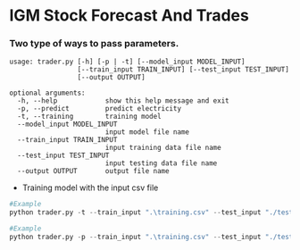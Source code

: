 # IGM Stock Forecast And Trades
### Two type of ways to pass parameters.
```
usage: trader.py [-h] [-p | -t] [--model_input MODEL_INPUT]
                 [--train_input TRAIN_INPUT] [--test_input TEST_INPUT]
                 [--output OUTPUT]

optional arguments:
  -h, --help            show this help message and exit
  -p, --predict         predict electricity
  -t, --training        training model
  --model_input MODEL_INPUT
                        input model file name
  --train_input TRAIN_INPUT
                        input training data file name
  --test_input TEST_INPUT
                        input testing data file name
  --output OUTPUT       output file name

```

* Training model with the input csv file
```python
#Example
python trader.py -t --train_input ".\training.csv" --test_input "./testing.csv" --output "model1.h5"
```

```python
#Example
python trader.py -p --train_input ".\training.csv" --test_input "./testing.csv" --output "output.csv" --model_input ".\model1.h5"
```